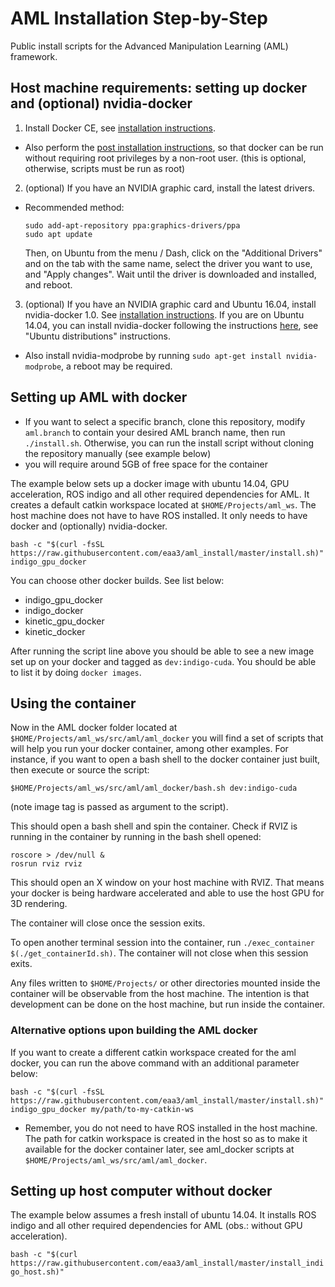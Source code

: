 # AML Installation Step-by-Step
Public install scripts for the Advanced Manipulation Learning (AML) framework.

## Host machine requirements: setting up docker and (optional) nvidia-docker

1. Install Docker CE, see [installation instructions](https://docs.docker.com/engine/installation/).

  * Also perform the [post installation instructions](https://docs.docker.com/engine/installation/linux/linux-postinstall/), so that docker can be run without requiring root privileges by a non-root user. (this is optional, otherwise, scripts must be run as root)
2. (optional) If you have an NVIDIA graphic card, install the latest drivers.
  * Recommended method:

	```
	sudo add-apt-repository ppa:graphics-drivers/ppa
	sudo apt update
	```

	Then, on Ubuntu from the menu / Dash, click on the "Additional Drivers" and on the tab with the same name, select the driver you want to use, and "Apply changes". Wait until the driver is downloaded and installed, and reboot.


3. (optional) If you have an NVIDIA graphic card and Ubuntu 16.04, install nvidia-docker 1.0. See [installation instructions](https://github.com/NVIDIA/nvidia-docker/wiki/Installation-(version-1.0)). If you are on Ubuntu 14.04, you can install nvidia-docker following the instructions [here](https://github.com/NVIDIA/nvidia-docker/tree/1.0), see "Ubuntu distributions" instructions.

  * Also install nvidia-modprobe by running `sudo apt-get install nvidia-modprobe`, a reboot may be required.

## Setting up AML with docker

  * If you want to select a specific branch, clone this repository, modify `aml.branch` to contain your desired AML branch name, then run `./install.sh`. Otherwise, you can run the install script without cloning the repository manually (see example below)
  * you will require around 5GB of free space for the container

The example below sets up a docker image with ubuntu 14.04, GPU acceleration, ROS indigo and all other required dependencies for AML. It creates a default catkin workspace located at `$HOME/Projects/aml_ws`. The host machine does not have to have ROS installed. It only needs to have docker and (optionally) nvidia-docker.

`bash -c "$(curl -fsSL https://raw.githubusercontent.com/eaa3/aml_install/master/install.sh)" indigo_gpu_docker`

You can choose other docker builds. See list below:

  * indigo_gpu_docker
  * indigo_docker
  * kinetic_gpu_docker
  * kinetic_docker
  
After running the script line above you should be able to see a new image set up on your docker and tagged as `dev:indigo-cuda`. You should be able to list it by doing `docker images`. 


## Using the container

Now in the AML docker folder located at `$HOME/Projects/aml_ws/src/aml/aml_docker` you will find a set of scripts that will help you run your docker container, among other examples. For instance, if you want to open a bash shell to the docker container just built, then execute or source the script:

`$HOME/Projects/aml_ws/src/aml/aml_docker/bash.sh dev:indigo-cuda` 

(note image tag is passed as argument to the script).

This should open a bash shell and spin the container. Check if RVIZ is running in the container by running in the bash shell opened:

```
roscore > /dev/null &
rosrun rviz rviz
```

This should open an X window on your host machine with RVIZ. That means your docker is being hardware accelerated and able to use the host GPU for 3D rendering.

The container will close once the session exits.

To open another terminal session into the container, run `./exec_container $(./get_containerId.sh)`. The container will not close when this session exits.

Any files written to `$HOME/Projects/` or other directories mounted inside the container will be observable from the host machine. The intention is that development can be done on the host machine, but run inside the container.

### Alternative options upon building the AML docker

If you want to create a different catkin workspace created for the aml docker, you can run the above command with an additional parameter below:

`bash -c "$(curl -fsSL https://raw.githubusercontent.com/eaa3/aml_install/master/install.sh)" indigo_gpu_docker my/path/to-my-catkin-ws`

  * Remember, you do not need to have ROS installed in the host machine. The path for catkin workspace is created in the host so as to make it available for the docker container later, see aml_docker scripts at `$HOME/Projects/aml_ws/src/aml/aml_docker`.

## Setting up host computer without docker

The example below assumes a fresh install of ubuntu 14.04. It installs ROS indigo and all other required dependencies for AML (obs.: without GPU acceleration).

`bash -c "$(curl https://raw.githubusercontent.com/eaa3/aml_install/master/install_indigo_host.sh)"`

